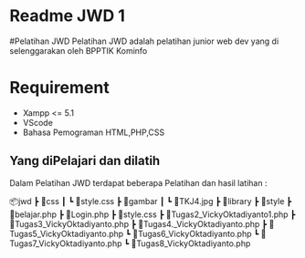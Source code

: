 # Readme JWD 1

#Pelatihan JWD
Pelatihan JWD adalah pelatihan junior web dev yang di selenggarakan oleh BPPTIK Kominfo

# Requirement

- Xampp <= 5.1
- VScode
- Bahasa Pemograman HTML,PHP,CSS

## Yang diPelajari dan dilatih

Dalam Pelatihan JWD terdapat beberapa Pelatihan dan hasil latihan :

 📦jwd
 ┣ 📂css
 ┃ ┗ 📜style.css
 ┣ 📂gambar
 ┃ ┗ 📜TKJ4.jpg
 ┣ 📂library
 ┣ 📂style
 ┣ 📜belajar.php
 ┣ 📜Login.php
 ┣ 📜style.css
 ┣ 📜Tugas2_VickyOktadiyanto1.php
 ┣ 📜Tugas3_VickyOktadiyanto.php
 ┣ 📜Tugas4._VickyOktadiyanto.php
 ┣ 📜Tugas5_VickyOktadiyanto.php
 ┗ 📜Tugas6_VickyOktadiyanto.php
 ┗ 📜Tugas7_VickyOktadiyanto.php
 ┗ 📜Tugas8_VickyOktadiyanto.php
